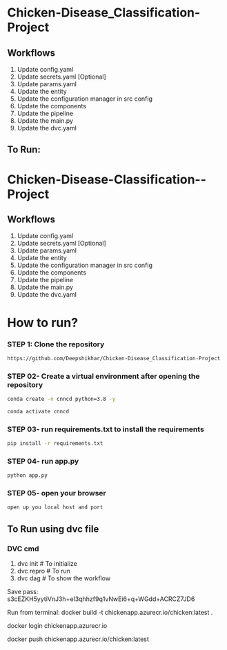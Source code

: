 # Chicken-Disease_Classification-Project

## Workflows

1. Update config.yaml
2. Update secrets.yaml [Optional]
3. Update params.yaml
4. Update the entity
5. Update the configuration manager in src config
6. Update the components
7. Update the pipeline
8. Update the main.py
9. Update the dvc.yaml

## To Run:
# Chicken-Disease-Classification--Project


## Workflows

1. Update config.yaml
2. Update secrets.yaml [Optional]
3. Update params.yaml
4. Update the entity
5. Update the configuration manager in src config
6. Update the components
7. Update the pipeline 
8. Update the main.py
9. Update the dvc.yaml


# How to run?
### STEP 1: Clone the repository
```bash
https://github.com/Deepshikhar/Chicken-Disease_Classification-Project
```
### STEP 02- Create a virtual environment after opening the repository
```bash
conda create -n cnncd python=3.8 -y
```

```bash
conda activate cnncd
```

### STEP 03- run requirements.txt to install the requirements
```bash
pip install -r requirements.txt
```

### STEP 04- run app.py
```bash
python app.py
```

### STEP 05- open your browser
```bash
open up you local host and port
```

## To Run using dvc file
### DVC cmd

1. dvc init # To initialize
2. dvc repro # To run 
3. dvc dag  # To show the workflow

Save pass:
s3cEZKH5yytiVnJ3h+eI3qhhzf9q1vNwEi6+q+WGdd+ACRCZ7JD6

Run from terminal:
docker build -t chickenapp.azurecr.io/chicken:latest .

docker login chickenapp.azurecr.io

docker push chickenapp.azurecr.io/chicken:latest

